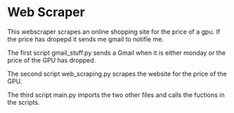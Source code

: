 # Web Scraper
This webscraper scrapes an online shopping site for the price of a gpu. If the price has dropepd it sends me gmail to notifie me.



The first script gmail_stuff.py sends a Gmail when it is either monday or the price of the GPU has dropped.

The second script web_scraping.py scrapes the website for the price of the GPU.

The third script main.py imports the two other files and calls the fuctions in the scripts.
